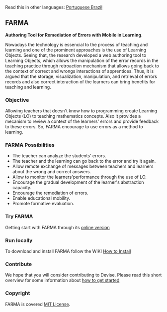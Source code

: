 Read this in other languages: [Portuguese Brazil](README-PTBR.md)

## FARMA
 **Authoring Tool for Remediation of Errors with Mobile in Learning.**

Nowadays the technology is essencial to the process of teaching and learning and one of the prominent approaches is the use of Learning Objects. Seeing that, the research developed a web authoring tool to Learning Objects, which allows the manipulation of the error records in the teaching practice through retroaction mechanism that allows going back to the context of correct and wrongs interactions of apprentices. Thus, it is argued that the storage, visualization, manipulation, and retrieval of errors records and also correct interaction of the learners can bring benefits for teaching and learning.

### Objective
Allowing teachers that doesn't know how to programming create Learning Objects (LO) to teaching mathematics concepts. Also it provides a mecanism to review a context of the learners' errors and provide feedback to these errors. So, FARMA encourage to use errors as a method to learning.

### FARMA Possibilities
* The teacher can analyze the students' errors.
* The teacher and the learning can go back to the error and try it again.
* Allow remote exchange of messages between teachers and learners about the wrong and correct answers.
* Allow to monitor the learners'performance through the use of LO.
* Encourage the gradual development of the learner's abstraction capacity.
* Encourage the remediation of errors.
* Enable educational mobility.
* Promote formative evaluation.

### Try FARMA
Getting start with FARMA through its [online version](http://farma-reborn.educacional.mat.br/)

### Run locally
To download and install FARMA follow the WIKI [How to Install](https://github.com/dmarczal/FARMA/wiki)

### Contribute
We hope that you will consider contributing to Devise. Please read this short overview for some information about [how to get started](https://github.com/dmarczal/FARMA/wiki/How-to-contribute)

### Copyright
FARMA is covered [MIT License](https://opensource.org/licenses/MIT).

